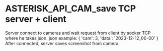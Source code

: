 # ASTERISK_API_CAM_save TCP server + client
Server connect to cameras and wait request from client by socker TCP where he takes json.
json example: 
{
  'cam': 3, 
  'data': '2023-12-12_00-00'
}
After connected, server saves screenshot from camera.
